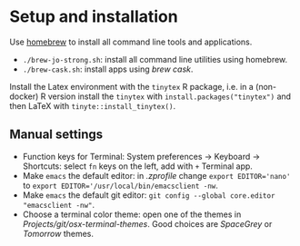 # Setup and installation

Use [homebrew](https://brew.sh) to install all command line tools and 
applications.

- `./brew-jo-strong.sh`: install all command line utilities using homebrew.
- `./brew-cask.sh`: install apps using *brew cask*.

Install the Latex environment with the `tinytex` R package, i.e. in a 
(non-docker) R version install the `tinytex` with 
`install.packages("tinytex")` and then LaTeX with `tinyte::install_tinytex()`.

## Manual settings

- Function keys for Terminal: System preferences -> Keyboard -> Shortcuts: 
  select `fn` keys on the left, add with `+` Terminal app.
- Make `emacs` the default editor: in *.zprofile* change `export EDITOR='nano'`
  to `export EDITOR='/usr/local/bin/emacsclient -nw`.
- Make `emacs` the default git editor:
  `git config --global core.editor "emacsclient -nw"`.
- Choose a terminal color theme: open one of the themes in
  *Projects/git/osx-terminal-themes*. Good choices are *SpaceGrey* or *Tomorrow*
  themes.
